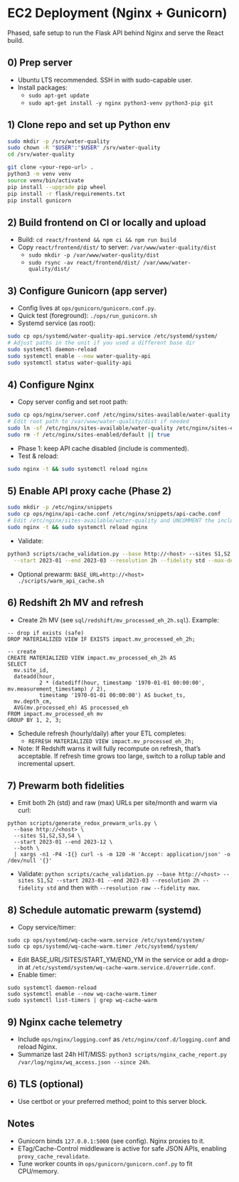 # EC2 Deployment (Nginx + Gunicorn)

Phased, safe setup to run the Flask API behind Nginx and serve the React build.

## 0) Prep server
- Ubuntu LTS recommended. SSH in with sudo-capable user.
- Install packages:
  - `sudo apt-get update`
  - `sudo apt-get install -y nginx python3-venv python3-pip git`

## 1) Clone repo and set up Python env
```bash
sudo mkdir -p /srv/water-quality
sudo chown -R "$USER":"$USER" /srv/water-quality
cd /srv/water-quality

git clone <your-repo-url> .
python3 -m venv venv
source venv/bin/activate
pip install --upgrade pip wheel
pip install -r flask/requirements.txt
pip install gunicorn
```

## 2) Build frontend on CI or locally and upload
- Build: `cd react/frontend && npm ci && npm run build`
- Copy `react/frontend/dist/` to server: `/var/www/water-quality/dist`
  - `sudo mkdir -p /var/www/water-quality/dist`
  - `sudo rsync -av react/frontend/dist/ /var/www/water-quality/dist/`

## 3) Configure Gunicorn (app server)
- Config lives at `ops/gunicorn/gunicorn.conf.py`.
- Quick test (foreground): `./ops/run_gunicorn.sh`
- Systemd service (as root):
```bash
sudo cp ops/systemd/water-quality-api.service /etc/systemd/system/
# Adjust paths in the unit if you used a different base dir
sudo systemctl daemon-reload
sudo systemctl enable --now water-quality-api
sudo systemctl status water-quality-api
```

## 4) Configure Nginx
- Copy server config and set root path:
```bash
sudo cp ops/nginx/server.conf /etc/nginx/sites-available/water-quality
# Edit root path to /var/www/water-quality/dist if needed
sudo ln -sf /etc/nginx/sites-available/water-quality /etc/nginx/sites-enabled/water-quality
sudo rm -f /etc/nginx/sites-enabled/default || true
```
- Phase 1: keep API cache disabled (include is commented).
- Test & reload:
```bash
sudo nginx -t && sudo systemctl reload nginx
```

## 5) Enable API proxy cache (Phase 2)
```bash
sudo mkdir -p /etc/nginx/snippets
sudo cp ops/nginx/api-cache.conf /etc/nginx/snippets/api-cache.conf
# Edit /etc/nginx/sites-available/water-quality and UNCOMMENT the include line under location /api/
sudo nginx -t && sudo systemctl reload nginx
```
- Validate:
```bash
python3 scripts/cache_validation.py --base http://<host> --sites S1,S2 \
  --start 2023-01 --end 2023-03 --resolution 2h --fidelity std --max-depths any
```
- Optional prewarm: `BASE_URL=http://<host> ./scripts/warm_api_cache.sh`

## 6) Redshift 2h MV and refresh
- Create 2h MV (see `sql/redshift/mv_processed_eh_2h.sql`). Example:
```
-- drop if exists (safe)
DROP MATERIALIZED VIEW IF EXISTS impact.mv_processed_eh_2h;

-- create
CREATE MATERIALIZED VIEW impact.mv_processed_eh_2h AS
SELECT
  mv.site_id,
  dateadd(hour,
          2 * (datediff(hour, timestamp '1970-01-01 00:00:00', mv.measurement_timestamp) / 2),
          timestamp '1970-01-01 00:00:00') AS bucket_ts,
  mv.depth_cm,
  AVG(mv.processed_eh) AS processed_eh
FROM impact.mv_processed_eh mv
GROUP BY 1, 2, 3;
```
- Schedule refresh (hourly/daily) after your ETL completes:
  - `REFRESH MATERIALIZED VIEW impact.mv_processed_eh_2h;`
- Note: If Redshift warns it will fully recompute on refresh, that’s acceptable. If refresh time grows too large, switch to a rollup table and incremental upsert.

## 7) Prewarm both fidelities
- Emit both 2h (std) and raw (max) URLs per site/month and warm via curl:
```
python scripts/generate_redox_prewarm_urls.py \
  --base http://<host> \
  --sites S1,S2,S3,S4 \
  --start 2023-01 --end 2023-12 \
  --both \
  | xargs -n1 -P4 -I{} curl -s -m 120 -H 'Accept: application/json' -o /dev/null '{}'
```
- Validate: `python scripts/cache_validation.py --base http://<host> --sites S1,S2 --start 2023-01 --end 2023-03 --resolution 2h --fidelity std` and then with `--resolution raw --fidelity max`.

## 8) Schedule automatic prewarm (systemd)
- Copy service/timer:
```
sudo cp ops/systemd/wq-cache-warm.service /etc/systemd/system/
sudo cp ops/systemd/wq-cache-warm.timer /etc/systemd/system/
```
- Edit BASE_URL/SITES/START_YM/END_YM in the service or add a drop-in at `/etc/systemd/system/wq-cache-warm.service.d/override.conf`.
- Enable timer:
```
sudo systemctl daemon-reload
sudo systemctl enable --now wq-cache-warm.timer
sudo systemctl list-timers | grep wq-cache-warm
```

## 9) Nginx cache telemetry
- Include `ops/nginx/logging.conf` as `/etc/nginx/conf.d/logging.conf` and reload Nginx.
- Summarize last 24h HIT/MISS: `python3 scripts/nginx_cache_report.py /var/log/nginx/wq_access.json --since 24h`.

## 6) TLS (optional)
- Use certbot or your preferred method; point to this server block.

## Notes
- Gunicorn binds `127.0.0.1:5000` (see config). Nginx proxies to it.
- ETag/Cache-Control middleware is active for safe JSON APIs, enabling `proxy_cache_revalidate`.
- Tune worker counts in `ops/gunicorn/gunicorn.conf.py` to fit CPU/memory.
